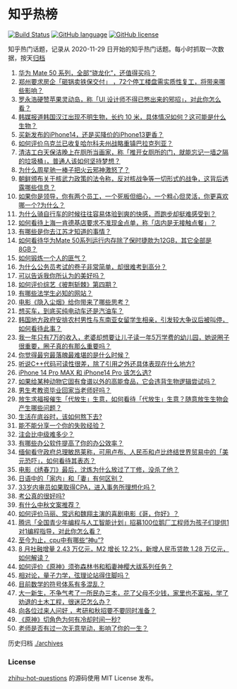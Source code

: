 # 知乎热榜
[![Build Status](https://github.com/ToWeLong/zhihu-hot-questions/workflows/CI/badge.svg)](https://github.com/ToWeLong/zhihu-hot-questions/actions)
[![GitHub language](https://img.shields.io/badge/language-golang-orange.svg)](https://golang.org/)
[![GitHub license](https://img.shields.io/github/license/ToWeLong/zhihu-hot-questions)](https://github.com/ToWeLong/zhihu-hot-questions/blob/main/LICENSE)

知乎热门话题，记录从 2020-11-29 日开始的知乎热门话题。每小时抓取一次数据，按天[归档](./archives)

<!-- BEGIN -->

1. [华为 Mate 50 系列，全部“骁龙化”，还值得买吗？](https://www.zhihu.com/question/551901356)
1. [郑州要求房企「砸锅卖铁保交付」 ，72个停工楼盘需实质性复工，将带来哪些影响？](https://www.zhihu.com/question/552473431)
1. [罗永浩硬赞苹果灵动岛，称「UI 设计师不得已憋出来的邪招」，对此你怎么看？](https://www.zhihu.com/question/552440987)
1. [韩媒报道韩国汉江出现不明生物，长约 10 米，具体情况如何？这可能是什么生物？](https://www.zhihu.com/question/552630086)
1. [买新发布的iPhone14，还是买降价的iPhone13更香？](https://www.zhihu.com/question/552299984)
1. [如何评价乌克兰已收复哈尔科夫州战略重镇巴拉克列亚？](https://www.zhihu.com/question/552502050)
1. [清洁工白天保洁晚上在厕所当画家，称「推开女厕所的门，就能忘记一墙之隔的垃圾桶」，普通人该如何坚持梦想？](https://www.zhihu.com/question/552319364)
1. [为什么周星驰一棒子把火云邪神激怒了？](https://www.zhihu.com/question/547904972)
1. [朝鲜颁布关于核武力政策的法令称，反对核战争等一切形式的战争，这背后透露哪些信息？](https://www.zhihu.com/question/552627291)
1. [如果你是领导，你有两个员工，一个死板但细心，一个粗心但灵活，你更喜欢哪一个?为什么？](https://www.zhihu.com/question/387761785)
1. [为什么骑自行车的时候往往容易体验到爽的快感，而跑步却挺难感受到？](https://www.zhihu.com/question/552331267)
1. [如何看待上海一肯德基店要求不准现金点单，称「店内是无接触点餐」？](https://www.zhihu.com/question/552640050)
1. [有哪些是你去江苏才知道的事情？](https://www.zhihu.com/question/312352437)
1. [如何看待华为Mate 50系列运行内存除了保时捷款为12GB，其它全部是8GB？](https://www.zhihu.com/question/552102588)
1. [如何锻炼一个人的匪气？](https://www.zhihu.com/question/283850616)
1. [为什么公务员考试的卷子非常简单，却很难考到高分？](https://www.zhihu.com/question/264878796)
1. [可以告诉我你所认为的美好吗？](https://www.zhihu.com/question/552604372)
1. [如何评价综艺《披荆斩棘》第四期？](https://www.zhihu.com/question/552569172)
1. [有哪些法学生必知的网站？](https://www.zhihu.com/question/277229845)
1. [电影《隐入尘烟》给你带来了哪些思考？](https://www.zhihu.com/question/552211849)
1. [想买车，到底买纯电动车还是汽油车？](https://www.zhihu.com/question/544028219)
1. [韩国地方政府安排农村男性与东南亚女留学生相亲，引发较大争议后被叫停，如何看待此事？](https://www.zhihu.com/question/552490719)
1. [我一年只有7万的收入，老婆却想要让儿子读一年5万学费的幼儿园，她说圈子很重要，圈子真的有那么重要吗？](https://www.zhihu.com/question/394245131)
1. [你觉得最穷最落魄最难堪的是什么时候？](https://www.zhihu.com/question/552510237)
1. [听说C++代码可读性很差，除了引用之外还具体表现在什么地方?](https://www.zhihu.com/question/551427354)
1. [iPhone 14 Pro MAX 和 iPhone14 Pro 该怎么选?](https://www.zhihu.com/question/545925295)
1. [如果给某种动物它固有食谱以外的高能食品，它会违背生物逻辑尝试吗？](https://www.zhihu.com/question/552103783)
1. [男生考教资毕业回家当老师好吗？](https://www.zhihu.com/question/494581580)
1. [放生求福报催生「代放生」生意，如何看待「代放生」生意？随意放生生物会产生哪些问题？](https://www.zhihu.com/question/552438770)
1. [生活在底谷时，该如何熬下去?](https://www.zhihu.com/question/548171450)
1. [能不能分享一个你的失败经验？](https://www.zhihu.com/question/56101076)
1. [注会比中级难多少？](https://www.zhihu.com/question/548774949)
1. [有哪些办公软件提高了你的办公效率？](https://www.zhihu.com/question/534050794)
1. [缅甸看守政府总理敏昂莱称，可用卢布、人民币和卢比终结世界贸易中的「美元恐吓」，如何看待其表态？](https://www.zhihu.com/question/552389528)
1. [电影《绣春刀》最后，沈炼为什么放过了丁修，没杀了他？](https://www.zhihu.com/question/528832913)
1. [日语中的「家内」和「妻」有何区别？](https://www.zhihu.com/question/549921393)
1. [33岁内审员如果取得CPA，进入事务所理想化吗？](https://www.zhihu.com/question/551857320)
1. [考公真的很好吗?](https://www.zhihu.com/question/282862748)
1. [有什么中秋文案推荐？](https://www.zhihu.com/question/487903468)
1. [如何评价马丽、常远和魏翔主演的喜剧电影《哥，你好》？](https://www.zhihu.com/question/530747356)
1. [腾讯「全国青少年编程与人工智能计划」招募100位鹅厂工程师为孩子们提供1对1编程指导，对此你怎么看？](https://www.zhihu.com/question/552552952)
1. [至今为止，cpu中有哪些“神u”?](https://www.zhihu.com/question/295816353)
1. [8 月社融增量 2.43 万亿元，M2 增长 12.2%，新增人民币贷款 1.28 万亿元，如何解读？](https://www.zhihu.com/question/552619044)
1. [如何评价《原神》须弥森林书和稻妻神樱大祓系列任务？](https://www.zhihu.com/question/550158172)
1. [相对论，量子力学，弦理论站得住脚吗？](https://www.zhihu.com/question/37022885)
1. [目前数学的符号体系有多混乱？](https://www.zhihu.com/question/500473587)
1. [大一新生，不争气考了一所民办三本，花了父母不少钱，家里也不富裕，学了劝退的土木工程，很迷茫怎么办？](https://www.zhihu.com/question/552561946)
1. [向各位过来人问好 ，考研和秋招要不要同时准备？](https://www.zhihu.com/question/491282611)
1. [《原神》切角色为何有冷却时间一秒?](https://www.zhihu.com/question/527244708)
1. [老师是否有过一次无意举动，影响了你的一生？](https://www.zhihu.com/question/552328368)

<!-- END -->

历史归档 [./archives](./archives)


### License
[zhihu-hot-questions](https://github.com/towelong/zhihu-hot-questions) 的源码使用 MIT License 发布。